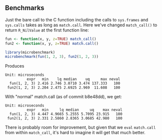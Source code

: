 ## Benchmarks

Just the bare call to the C function including the calls to `sys.frames` and `sys.calls` takes as long as `match.call`.  Here we've changed `match_call()` to return `R_NilValue` at the first function line:

```R
fun <- function(x, y, z=TRUE) match_call()
fun2 <- function(x, y, z=TRUE) match.call()

library(microbenchmark)
microbenchmark(fun(1, 2, 3), fun2(1, 2, 3))
```

Produces

```
Unit: microseconds
          expr   min    lq median    uq     max neval
  fun(1, 2, 3) 2.416 2.746 3.0710 3.474 137.333   100
 fun2(1, 2, 3) 2.204 2.475 2.6925 2.969  11.608   100
```

With "normal" match.call (as of commit b8e48dd), we get:

```
Unit: microseconds
          expr   min     lq median     uq    max neval
  fun(1, 2, 3) 4.447 4.9665 5.2555 5.7095 23.915   100
 fun2(1, 2, 3) 2.331 2.5860 2.8365 3.0685 42.980   100
```

There is probably room for improvement, but given that we `eval` `match.call` from within `match_call`, it's hard to imagine it will get that much better.
